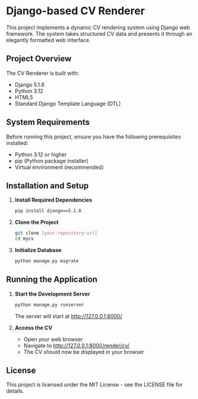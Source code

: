 # Django-based CV Renderer

This project implements a dynamic CV rendering system using Django web framework. The system takes structured CV data and presents it through an elegantly formatted web interface.

## Project Overview

The CV Renderer is built with:
- Django 5.1.6
- Python 3.12
- HTML5
- Standard Django Template Language (DTL)

## System Requirements

Before running this project, ensure you have the following prerequisites installed:
- Python 3.12 or higher
- pip (Python package installer)
- Virtual environment (recommended)

## Installation and Setup

1. **Install Required Dependencies**
   ```bash
   pip install django==5.1.6
   ```

2. **Clone the Project**
   ```bash
   git clone [your-repository-url]
   cd mycv
   ```

3. **Initialize Database**
   ```bash
   python manage.py migrate
   ```

## Running the Application

1. **Start the Development Server**
   ```bash
   python manage.py runserver
   ```
   The server will start at http://127.0.0.1:8000/

2. **Access the CV**
   - Open your web browser
   - Navigate to http://127.0.0.1:8000/render/cv/
   - The CV should now be displayed in your browser

## License

This project is licensed under the MIT License - see the LICENSE file for details.